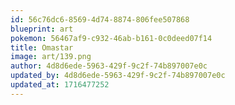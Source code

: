 ```yaml
---
id: 56c76dc6-8569-4d74-8874-806fee507868
blueprint: art
pokemon: 56467af9-c932-46ab-b161-0c0deed07f14
title: Omastar
image: art/139.png
author: 4d8d6ede-5963-429f-9c2f-74b897007e0c
updated_by: 4d8d6ede-5963-429f-9c2f-74b897007e0c
updated_at: 1716477252
---
```

